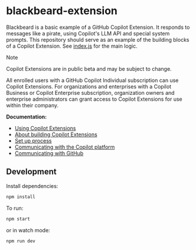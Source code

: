 # blackbeard-extension

Blackbeard is a basic example of a GitHub Copilot Extension. It responds to messages like a pirate, using Copilot's LLM API and special system prompts. This repository should serve as an example of the building blocks of a Copilot Extension. See [index.js](/index.js) for the main logic.

> [!NOTE]
> Copilot Extensions are in public beta and may be subject to change.
> 
> All enrolled users with a GitHub Copilot Individual subscription can use Copilot Extensions.
> For organizations and enterprises with a Copilot Business or Copilot Enterprise subscription, organization owners and enterprise administrators can grant access to Copilot Extensions for use within their company.

**Documentation:**
- [Using Copilot Extensions](https://docs.github.com/en/copilot/using-github-copilot/using-extensions-to-integrate-external-tools-with-copilot-chat)
- [About building Copilot Extensions](https://docs.github.com/en/copilot/building-copilot-extensions/about-building-copilot-extensions)
- [Set up process](https://docs.github.com/en/copilot/building-copilot-extensions/setting-up-copilot-extensions)
- [Communicating with the Copilot platform](https://docs.github.com/en/copilot/building-copilot-extensions/building-a-copilot-agent-for-your-copilot-extension/configuring-your-copilot-agent-to-communicate-with-the-copilot-platform)
- [Communicating with GitHub](https://docs.github.com/en/copilot/building-copilot-extensions/building-a-copilot-agent-for-your-copilot-extension/configuring-your-copilot-agent-to-communicate-with-github)

## Development

Install dependencies:

```bash
npm install
```

To run:

```bash
npm start
```

or in watch mode:

```bash
npm run dev
```
